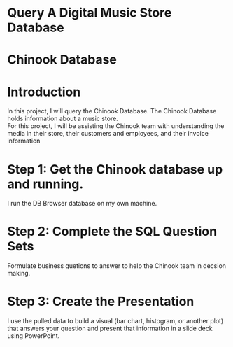# Query A Digital Music Store Database<br>
# Chinook Database<br>
# Introduction<br>
In this project, I will query the Chinook Database. The Chinook Database holds information about a music store.<br>
For this project, I will be assisting the Chinook team with understanding the media in their store, their customers and employees, and their invoice information<br>
# Step 1: Get the Chinook database up and running.
I run the DB Browser database on my own machine.

# Step 2: Complete the SQL Question Sets
Formulate business quetions to answer to help the Chinook team in decsion making.

# Step 3: Create the Presentation
 
I use the pulled data to build a visual (bar chart, histogram, or another plot) that answers your question and present that information in a slide deck using PowerPoint. 

